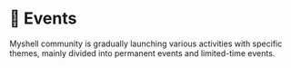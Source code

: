 # 🎉 Events

Myshell community is gradually launching various activities with specific themes, mainly divided into permanent events and limited-time events.